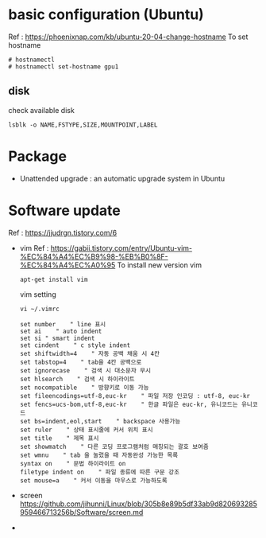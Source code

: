 # basic configuration (Ubuntu)
Ref : https://phoenixnap.com/kb/ubuntu-20-04-change-hostname
To set hostname 
```
# hostnamectl
# hostnamectl set-hostname gpu1
```

## disk
check available disk
```
lsblk -o NAME,FSTYPE,SIZE,MOUNTPOINT,LABEL
```
# Package
- Unattended upgrade : an automatic upgrade system in Ubuntu

# Software update
Ref : https://jjudrgn.tistory.com/6
- vim
  Ref : https://gabii.tistory.com/entry/Ubuntu-vim-%EC%84%A4%EC%B9%98-%EB%B0%8F-%EC%84%A4%EC%A0%95
  To install new version vim
  ```
  apt-get install vim
  ```
  vim setting
  ```
  vi ~/.vimrc
  ```
  ```
  set number    " line 표시
  set ai    " auto indent
  set si " smart indent
  set cindent    " c style indent
  set shiftwidth=4    " 자동 공백 채움 시 4칸
  set tabstop=4    " tab을 4칸 공백으로
  set ignorecase    " 검색 시 대소문자 무시
  set hlsearch    " 검색 시 하이라이트
  set nocompatible    " 방향키로 이동 가능
  set fileencodings=utf-8,euc-kr    " 파일 저장 인코딩 : utf-8, euc-kr
  set fencs=ucs-bom,utf-8,euc-kr    " 한글 파일은 euc-kr, 유니코드는 유니코드
  set bs=indent,eol,start    " backspace 사용가능
  set ruler    " 상태 표시줄에 커서 위치 표시
  set title    " 제목 표시
  set showmatch    " 다른 코딩 프로그램처럼 매칭되는 괄호 보여줌
  set wmnu    " tab 을 눌렀을 때 자동완성 가능한 목록
  syntax on    " 문법 하이라이트 on
  filetype indent on    " 파일 종류에 따른 구문 강조
  set mouse=a    " 커서 이동을 마우스로 가능하도록
  ```
  
- screen
  https://github.com/jihunni/Linux/blob/305b8e89b5df33ab9d820693285959466713256b/Software/screen.md
- 
